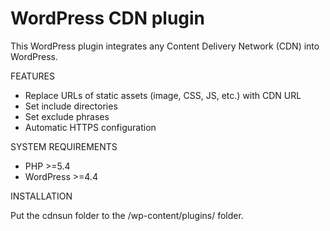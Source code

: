 # WordPress CDN plugin

This WordPress plugin integrates any Content Delivery Network (CDN) into WordPress.

FEATURES

* Replace URLs of static assets (image, CSS, JS, etc.) with CDN URL
* Set include directories
* Set exclude phrases
* Automatic HTTPS configuration

SYSTEM REQUIREMENTS

* PHP >=5.4
* WordPress >=4.4

INSTALLATION

Put the cdnsun folder to the /wp-content/plugins/ folder.

